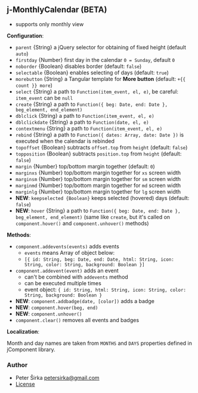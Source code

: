 ## j-MonthlyCalendar (BETA)

- supports only monthly view

__Configuration__:

- `parent` {String} a jQuery selector for obtaining of fixed height (default `auto`)
- `firstday` {Number} first day in the calendar `0 = Sunday`, default `0`
- `noborder` {Boolean} disables border (default: `false`)
- `selectable` {Boolean} enables selecting of days (default: `true`)
- `morebutton` {String} a Tangular template for __More button__ (default: `+{{ count }} more`)
- `select` {String} a path to `Function(item_event, el, e)`, be careful: `item_event` can be `null`
- `create` {String} a path to `Function({ beg: Date, end: Date }, beg_element, end_element)`
- `dblclick` {String} a path to `Function(item_event, el, e)`
- `dblclickdate` {String} a path to `Function(date, el, e)`
- `contextmenu` {String} a path to `Function(item_event, el, e)`
- `rebind` {String} a path to `Function({ dates: Array, date: Date })` is executed when the calendar is rebinded
- `topoffset` {Boolean} subtracts `offset.top` from `height` (default: `false`)
- `topposition` {Boolean} subtracts `position.top` from `height` (default: `false`)
- `margin` {Number} top/bottom margin together (default: `0`)
- `marginxs` {Number} top/bottom margin together for `xs` screen width
- `marginsm` {Number} top/bottom margin together for `sm` screen width
- `marginmd` {Number} top/bottom margin together for `md` screen width
- `marginlg` {Number} top/bottom margin together for `lg` screen width
- __NEW__: `keepselected {Boolean}` keeps selected (hovered) days (default: `false`)
- __NEW__: `hover` {String} a path to `Function({ beg: Date, end: Date }, beg_element, end_element)` (same like `create`, but it's called on `component.hover()` and `component.unhover()` methods)

__Methods__:

- `component.addevents(events)` adds events
	- `events` means Array of object below:
	- `[{ id: String, beg: Date, end: Date, html: String, icon: String, color: String, background: Boolean }]`
- `component.addevent(event)` adds an event
	- can't be combined with `addevents` method
	- can be executed multiple times
	- event object: `{ id: String, html: String, icon: String, color: String, background: Boolean }`
- __NEW__: `component.addbadge(date, [color])` adds a badge
- __NEW__: `component.hover(beg, end)`
- __NEW__: `component.unhover()`
- `component.clear()` removes all events and badges

__Localization__:

Month and day names are taken from `MONTHS` and `DAYS` properties defined in jComponent library.

### Author

- Peter Širka <petersirka@gmail.com>
- [License](https://www.totaljs.com/license/)
